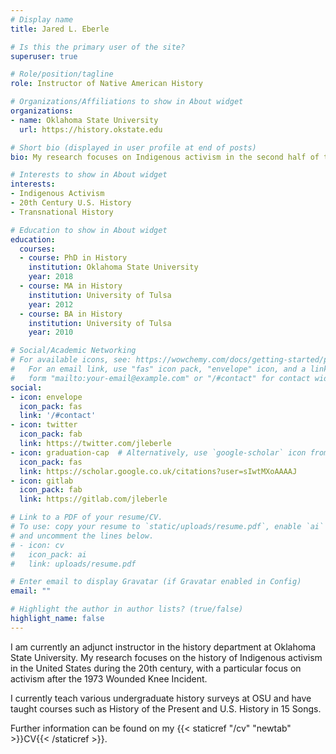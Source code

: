 ```yaml
---
# Display name
title: Jared L. Eberle

# Is this the primary user of the site?
superuser: true

# Role/position/tagline
role: Instructor of Native American History

# Organizations/Affiliations to show in About widget
organizations:
- name: Oklahoma State University
  url: https://history.okstate.edu

# Short bio (displayed in user profile at end of posts)
bio: My research focuses on Indigenous activism in the second half of the twentieth century

# Interests to show in About widget
interests:
- Indigenous Activism
- 20th Century U.S. History
- Transnational History

# Education to show in About widget
education:
  courses:
  - course: PhD in History
    institution: Oklahoma State University
    year: 2018
  - course: MA in History
    institution: University of Tulsa
    year: 2012
  - course: BA in History
    institution: University of Tulsa
    year: 2010

# Social/Academic Networking
# For available icons, see: https://wowchemy.com/docs/getting-started/page-builder/#icons
#   For an email link, use "fas" icon pack, "envelope" icon, and a link in the
#   form "mailto:your-email@example.com" or "/#contact" for contact widget.
social:
- icon: envelope
  icon_pack: fas
  link: '/#contact'
- icon: twitter
  icon_pack: fab
  link: https://twitter.com/jleberle
- icon: graduation-cap  # Alternatively, use `google-scholar` icon from `ai` icon pack
  icon_pack: fas
  link: https://scholar.google.co.uk/citations?user=sIwtMXoAAAAJ
- icon: gitlab
  icon_pack: fab
  link: https://gitlab.com/jleberle

# Link to a PDF of your resume/CV.
# To use: copy your resume to `static/uploads/resume.pdf`, enable `ai` icons in `params.toml`, 
# and uncomment the lines below.
# - icon: cv
#   icon_pack: ai
#   link: uploads/resume.pdf

# Enter email to display Gravatar (if Gravatar enabled in Config)
email: ""

# Highlight the author in author lists? (true/false)
highlight_name: false
---
```


I am currently an adjunct instructor in the history department at Oklahoma State University. My research focuses on the history of Indigenous activism in the United States during the 20th century, with a particular focus on activism after the 1973 Wounded Knee Incident.

I currently teach various undergraduate history surveys at OSU and have taught courses such as History of the Present and U.S. History in 15 Songs.

Further information can be found on my {{< staticref "/cv" "newtab" >}}CV{{< /staticref >}}.
